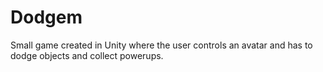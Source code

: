 # Dodgem
 
Small game created in Unity where the user controls an avatar and has to dodge objects and collect powerups.
